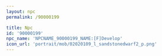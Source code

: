 ```yaml
---
layout: npc
permalink: /90000199

title: Npc
id: '90000199'
npc_name: 'NPCNAME_90000199_NAME:[F]Develop'
icon_url: 'portrait/mob/02020109_l_sandstonedwarf2_p.png'
---
```

